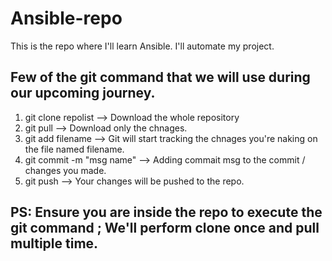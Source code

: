 # Ansible-repo

This is the repo where I'll learn Ansible. I'll automate my project.

## Few of the git command that we will use during our upcoming journey.

1)  git clone repolist         --> Download the whole repository
2)  git pull                   --> Download only the chnages.
3)  git add filename           --> Git will start tracking the chnages you're naking on the file named filename.
4)  git commit -m "msg name"   --> Adding commait msg to the commit / changes you made.
5)  git push                   -->  Your changes will be pushed to the repo. 

## PS: Ensure you are inside the repo to execute the git command ; We'll perform clone once and pull multiple time.
